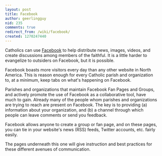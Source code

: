 ```yaml
---
layout: post
title: Facebook
author: geerlingguy
nid: 235
comments: true
redirect_from: /wiki/facebook/
created: 1270247440
---
```

<p>
	Catholics can use <a href="http://www.facebook.com/">Facebook</a> to help distribute news, images, videos, and create discussions among members of the faithful. It is a little harder to evangelize to outsiders on Facebook, but it is possible.</p>
<p>
	Facebook boasts more visitors every day than any other website in North America. This is reason enough for every Catholic parish and organization to, at a minimum, keep tabs on what&#39;s happening on Facebook.</p>
<p>
	Parishes and organizations that maintain Facebook Fan Pages and Groups, and actively promote the use of Facebook as a collaborative tool, have much to gain. Already many of the people whom parishes and organizations are trying to reach are present on Facebook. The key is to providing (a) information about your organization, and (b) a channel through which people can leave comments or send you feedback.</p>
<p>
	Facebook allows anyone to create a group or fan page, and on these pages, you can tie in your website&#39;s news (RSS) feeds, Twitter accounts, etc. fairly easily.</p>
<p>
	The pages underneath this one will give instruction and best practices for these different avenues of communication.</p>
